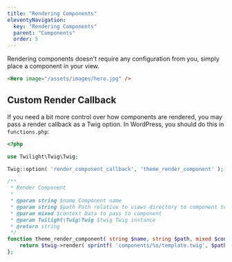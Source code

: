 ```yaml
---
title: "Rendering Components"
eleventyNavigation:
  key: "Rendering Components"
  parent: "Components"
  order: 5
---
```


Rendering components doesn't require any configuration from you, simply place a component in your view.

```html
<Hero image="/assets/images/hero.jpg" />
```

## Custom Render Callback

If you need a bit more control over how components are rendered, you may pass a render callback as a Twig option. In WordPress, you should do this in `functions.php`:

```php
<?php

use Twilight\Twig\Twig;

Twig::option( 'render_component_callback', 'theme_render_component' );

/**
 * Render Component
 *
 * @param string $name Component name
 * @param string $path Path relative to views directory to component template
 * @param mixed $context Data to pass to component
 * @param Twilight\Twig\Twig $twig Twig instance
 * @return string
 */
function theme_render_component( string $name, string $path, mixed $context, Twig $twig ) {
    return $twig->render( sprintf( 'components/%s/template.twig', $path ), $context );
};
```